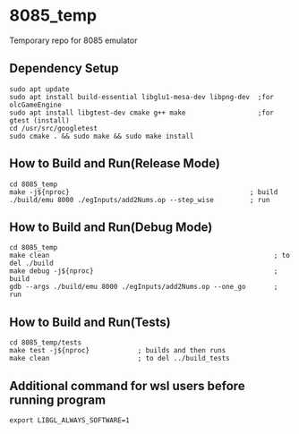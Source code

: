 # 8085_temp
Temporary repo for 8085 emulator

## Dependency Setup
    sudo apt update
    sudo apt install build-essential libglu1-mesa-dev libpng-dev  ;for olcGameEngine
    sudo apt install libgtest-dev cmake g++ make                  ;for gtest (install)
    cd /usr/src/googletest
    sudo cmake . && sudo make && sudo make install

## How to Build and Run(Release Mode)
    cd 8085_temp
    make -j${nproc}                                             ; build
    ./build/emu 8000 ./egInputs/add2Nums.op --step_wise         ; run

## How to Build and Run(Debug Mode)
    cd 8085_temp
    make clean                                                        ; to del ./build
    make debug -j${nproc}                                             ; build
    gdb --args ./build/emu 8000 ./egInputs/add2Nums.op --one_go       ; run

## How to Build and Run(Tests)
    cd 8085_temp/tests
    make test -j${nproc}            ; builds and then runs
    make clean                      ; to del ../build_tests

## Additional command for wsl users before running program
    export LIBGL_ALWAYS_SOFTWARE=1